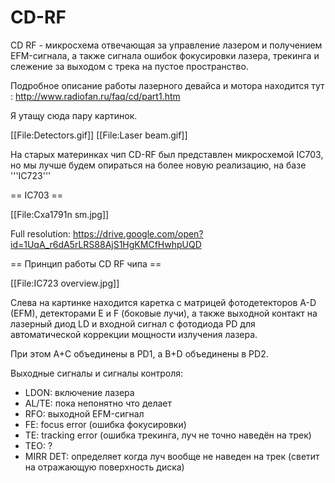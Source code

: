 # CD-RF

CD RF - микросхема отвечающая за управление лазером и получением EFM-сигнала, а также сигнала ошибок фокусировки лазера, трекинга и слежение за выходом с трека на пустое пространство.

Подробное описание работы лазерного девайса и мотора находится тут : http://www.radiofan.ru/faq/cd/part1.htm

Я утащу сюда пару картинок.

[[File:Detectors.gif]] [[File:Laser beam.gif]]

На старых материнках чип CD-RF был представлен микросхемой IC703, но мы лучше будем опираться на более новую реализацию, на базе '''IC723'''

== IC703 ==

[[File:Cxa1791n sm.jpg]]

Full resolution: https://drive.google.com/open?id=1UqA_r6dA5rLRS88AjS1HgKMCfHwhpUQD

== Принцип работы CD RF чипа ==

[[File:IC723 overview.jpg]]

Слева на картинке находится каретка с матрицей фотодетекторов A-D (EFM), детекторами E и F (боковые лучи), а также выходной контакт на лазерный диод LD и входной сигнал с фотодиода PD для автоматической коррекции мощности излучения лазера.

При этом A+C объединены в PD1, а B+D объединены в PD2.

Выходные сигналы и сигналы контроля:
* LDON: включение лазера
* AL/TE: пока непонятно что делает
* RFO: выходной EFM-сигнал
* FE: focus error (ошибка фокусировки)
* TE: tracking error (ошибка трекинга, луч не точно наведён на трек)
* TEO: ?
* MIRR DET: определяет когда луч вообще не наведен на трек (светит на отражающую поверхность диска)
